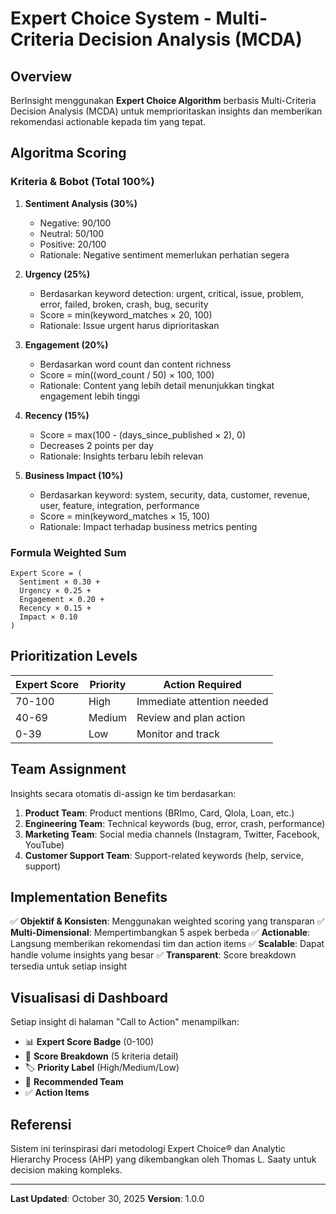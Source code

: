 # Expert Choice System - Multi-Criteria Decision Analysis (MCDA)

## Overview
BerInsight menggunakan **Expert Choice Algorithm** berbasis Multi-Criteria Decision Analysis (MCDA) untuk memprioritaskan insights dan memberikan rekomendasi actionable kepada tim yang tepat.

## Algoritma Scoring

### Kriteria & Bobot (Total 100%)

1. **Sentiment Analysis (30%)**
   - Negative: 90/100
   - Neutral: 50/100
   - Positive: 20/100
   - Rationale: Negative sentiment memerlukan perhatian segera

2. **Urgency (25%)**
   - Berdasarkan keyword detection: urgent, critical, issue, problem, error, failed, broken, crash, bug, security
   - Score = min(keyword_matches × 20, 100)
   - Rationale: Issue urgent harus diprioritaskan

3. **Engagement (20%)**
   - Berdasarkan word count dan content richness
   - Score = min((word_count / 50) × 100, 100)
   - Rationale: Content yang lebih detail menunjukkan tingkat engagement lebih tinggi

4. **Recency (15%)**
   - Score = max(100 - (days_since_published × 2), 0)
   - Decreases 2 points per day
   - Rationale: Insights terbaru lebih relevan

5. **Business Impact (10%)**
   - Berdasarkan keyword: system, security, data, customer, revenue, user, feature, integration, performance
   - Score = min(keyword_matches × 15, 100)
   - Rationale: Impact terhadap business metrics penting

### Formula Weighted Sum
```
Expert Score = (
  Sentiment × 0.30 +
  Urgency × 0.25 +
  Engagement × 0.20 +
  Recency × 0.15 +
  Impact × 0.10
)
```

## Prioritization Levels

| Expert Score | Priority | Action Required |
|--------------|----------|-----------------|
| 70-100       | High     | Immediate attention needed |
| 40-69        | Medium   | Review and plan action |
| 0-39         | Low      | Monitor and track |

## Team Assignment

Insights secara otomatis di-assign ke tim berdasarkan:

1. **Product Team**: Product mentions (BRImo, Card, Qlola, Loan, etc.)
2. **Engineering Team**: Technical keywords (bug, error, crash, performance)
3. **Marketing Team**: Social media channels (Instagram, Twitter, Facebook, YouTube)
4. **Customer Support Team**: Support-related keywords (help, service, support)

## Implementation Benefits

✅ **Objektif & Konsisten**: Menggunakan weighted scoring yang transparan
✅ **Multi-Dimensional**: Mempertimbangkan 5 aspek berbeda
✅ **Actionable**: Langsung memberikan rekomendasi tim dan action items
✅ **Scalable**: Dapat handle volume insights yang besar
✅ **Transparent**: Score breakdown tersedia untuk setiap insight

## Visualisasi di Dashboard

Setiap insight di halaman "Call to Action" menampilkan:
- 📊 **Expert Score Badge** (0-100)
- 🎯 **Score Breakdown** (5 kriteria detail)
- 🏷️ **Priority Label** (High/Medium/Low)
- 👥 **Recommended Team**
- ✅ **Action Items**

## Referensi
Sistem ini terinspirasi dari metodologi Expert Choice® dan Analytic Hierarchy Process (AHP) yang dikembangkan oleh Thomas L. Saaty untuk decision making kompleks.

---
**Last Updated**: October 30, 2025
**Version**: 1.0.0

